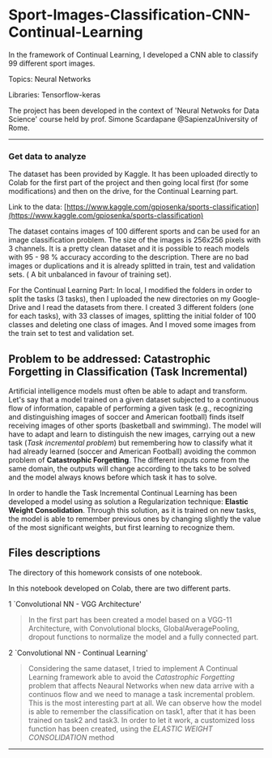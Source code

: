 # Sport-Images-Classification-CNN-Continual-Learning
In the framework of Continual Learning, I developed a CNN able to classify 99 different sport images.

Topics: Neural Networks

Libraries: Tensorflow-keras

The project has been developed in the context of 'Neural Netwoks for Data Science' course held by prof. Simone Scardapane @SapienzaUniversity of Rome.

**********************

### Get data to analyze
The dataset has been provided by Kaggle. It has been uploaded directly to Colab for the first part of the project
and then going local first (for some modifications) and then on the drive, for the Continual Learning part.

Link to the data: [https://www.kaggle.com/gpiosenka/sports-classification](https://www.kaggle.com/gpiosenka/sports-classification)

The dataset contains images of 100 different sports and can be used for an image classification problem. The size of the images is 256x256 pixels with 3 channels. 
It is a pretty clean dataset and it is possible to reach models with 95 - 98 % accuracy according to the description. 
There are no bad images or duplications and it is already splitted in train, test and validation sets. ( A bit unbalanced in favour of training set).

For the Continual Learning Part:
In local, I modified the folders in order to split the tasks (3 tasks), then I uploaded the new directories on my Google-Drive and I read the datasets from there.
I created 3 different folders (one for each tasks), with 33 classes of images, 
splitting the initial folder of 100 classes and deleting one class of images. And I moved some images from the train set to test and validation set.

## Problem to be addressed: Catastrophic Forgetting in Classification (Task Incremental)

Artificial intelligence models must often be able to adapt and transform. Let's say that a model trained on a given dataset subjected
to a continuous flow of information, capable of performing a given task (e.g., recognizing and distinguishing images of soccer and American football) 
finds itself receiving images of other sports (basketball and swimming).
The model will have to adapt and learn to distinguish the new images, carrying out a new task (*Task incremental problem*)
but remembering how to classify what it had already learned (soccer and American Football) avoiding the common problem of **Catastrophic Forgetting**.
The different inputs come from the same domain, the outputs will change according to the taks to be solved and
the model always knows before which task it has to solve.

In order to handle the Task Incremental Continual Learning has been developed a model using as solution a Regularization technique: **Elastic Weight Consolidation**.
Through this solution, as it is trained on new tasks, the model is able to remember previous ones by changing slightly
the value of the most significant weights, but first learning to recognize them.

## Files descriptions
The directory of this homework consists of one notebook.

In this notebook developed on Colab, there are two different parts.

1 `Convolutional NN - VGG Architecture'
> In the first part has been created a model based on a VGG-11 Architecture, with Convolutional blocks, GlobalAveragePooling,
> dropout functions to normalize the model and a fully connected part.

2 `Convolutional NN - Continual Learning'
> Considering the same dataset, I tried to implement A Continual Learning framework able to avoid the *Catastrophic Forgetting* problem
> that affects Neaural Networks when new data arrive with a continuos flow and we need to manage a task incremental problem. This is the most interesting part
> at all. We can observe how the model is able to remember the classification on task1, after that it has been trained on task2 and task3. 
> In order to let it work, a customized loss function has been created, using the *ELASTIC WEIGHT CONSOLIDATION* method

**********************

